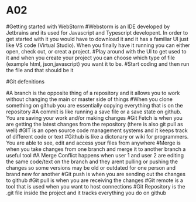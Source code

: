 # A02


#Getting started with WebStorm
#Webstorm is an IDE developed by Jetbrains and its used for Javascript and Typescript developent. In order to get started with it you would have to download it and it has a familiar UI just like VS code (Virtual Studio). When you finally have it running you can either open, check out, or creat a project.
#Play around with the UI to get used to it and when you create your project you can choose which type of file (example html, json,javascript) you want it to be.
#Start coding and then run the file and that should be it

#Git defenitions

#A branch is the opposite thing of a repository and it allows you to work without changing the main or master side of things
#When you clone something on github you are essentially copying everything that is on the repository 
#A commit is like running a save file or a save state on github. You are saving your work and/or making changes
#Git Fetch is when you are getting the latest changes from the repository (there is also git pull as well)
#GIT is an open source code management systems and it keeps track of different code or text
#Github is like a dictonary or wiki for programmers. You are able to see, edit and access your files from anywhere
#Merge is when you take changes from one branch and merge it to another branch a useful tool
#A Merge Conflict happens when user 1 and user 2 are editing the same code/text on the branch and they arent pulling or pushing the changes so some versions may be old or outdated for one person and brand new for another
#Git push is when you are sending out the changes to github
#Git pull is when you are receiving the changes
#Git remote is a tool that is used when you want to host connections
#Git Repository is the .git file inside the project and it tracks everything you do on github
